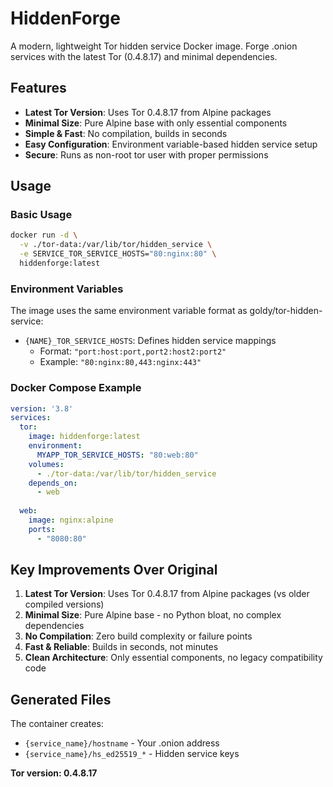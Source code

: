 # HiddenForge

A modern, lightweight Tor hidden service Docker image. Forge .onion services with the latest Tor (0.4.8.17) and minimal dependencies.

## Features

- **Latest Tor Version**: Uses Tor 0.4.8.17 from Alpine packages
- **Minimal Size**: Pure Alpine base with only essential components  
- **Simple & Fast**: No compilation, builds in seconds
- **Easy Configuration**: Environment variable-based hidden service setup
- **Secure**: Runs as non-root tor user with proper permissions

## Usage

### Basic Usage

```bash
docker run -d \
  -v ./tor-data:/var/lib/tor/hidden_service \
  -e SERVICE_TOR_SERVICE_HOSTS="80:nginx:80" \
  hiddenforge:latest
```

### Environment Variables

The image uses the same environment variable format as goldy/tor-hidden-service:

- `{NAME}_TOR_SERVICE_HOSTS`: Defines hidden service mappings
  - Format: `"port:host:port,port2:host2:port2"`
  - Example: `"80:nginx:80,443:nginx:443"`

### Docker Compose Example

```yaml
version: '3.8'
services:
  tor:
    image: hiddenforge:latest
    environment:
      MYAPP_TOR_SERVICE_HOSTS: "80:web:80"
    volumes:
      - ./tor-data:/var/lib/tor/hidden_service
    depends_on:
      - web
  
  web:
    image: nginx:alpine
    ports:
      - "8080:80"
```

## Key Improvements Over Original

1. **Latest Tor Version**: Uses Tor 0.4.8.17 from Alpine packages (vs older compiled versions)
2. **Minimal Size**: Pure Alpine base - no Python bloat, no complex dependencies
3. **No Compilation**: Zero build complexity or failure points
4. **Fast & Reliable**: Builds in seconds, not minutes
5. **Clean Architecture**: Only essential components, no legacy compatibility code

## Generated Files

The container creates:
- `{service_name}/hostname` - Your .onion address
- `{service_name}/hs_ed25519_*` - Hidden service keys

**Tor version: 0.4.8.17**
